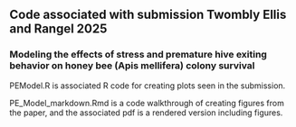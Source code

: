 ## Code associated with submission Twombly Ellis and Rangel 2025
### Modeling the effects of stress and premature hive exiting behavior on honey bee (Apis mellifera) colony survival

PEModel.R is associated R code for creating plots seen in the submission.

PE_Model_markdown.Rmd is a code walkthrough of creating figures from the paper, and the associated pdf is a rendered version including figures.

